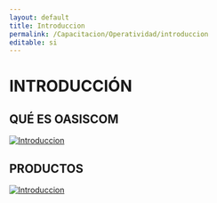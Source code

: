 ```yaml
---
layout: default
title: Introduccion
permalink: /Capacitacion/Operatividad/introduccion
editable: si
---
```


# INTRODUCCIÓN


## QUÉ ES OASISCOM


[![Introduccion](https://oasiserp-my.sharepoint.com/personal/martha_velasquez_oasiscom_com/_layouts/15/guestaccess.aspx?docid=1653f5a4f341d40ddb26a8b9f1c57ff19&authkey=Ad-R9FFCi9jEtVnXQMDY-hA)](https://youtu.be/6N54sEkVAWs)


## PRODUCTOS


[![Introduccion](https://oasiserp-my.sharepoint.com/personal/martha_velasquez_oasiscom_com/_layouts/15/guestaccess.aspx?docid=1cf0759bb782e40ebaf8394ea4bd184e7&authkey=AV0fkMUPa7HaVnL9y8cW3Fg)](https://youtu.be/i7b2JNmpxxs)